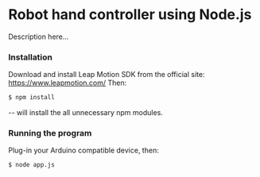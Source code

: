 # Robot hand controller using Node.js

Description here...

### Installation

Download and install Leap Motion SDK from the official site: https://www.leapmotion.com/
Then:

```sh
$ npm install
```

-- will install the all unnecessary npm modules.

### Running the program
Plug-in your Arduino compatible device, then:
```sh
$ node app.js
```